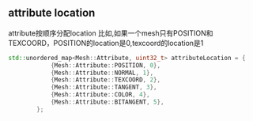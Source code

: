 ## attribute location

attribute按顺序分配location
比如,如果一个mesh只有POSITION和TEXCOORD，POSITION的location是0,texcoord的location是1


```cpp
std::unordered_map<Mesh::Attribute, uint32_t> attributeLocation = {
            {Mesh::Attribute::POSITION, 0},
            {Mesh::Attribute::NORMAL, 1},
            {Mesh::Attribute::TEXCOORD, 2},
            {Mesh::Attribute::TANGENT, 3},
            {Mesh::Attribute::COLOR, 4},
            {Mesh::Attribute::BITANGENT, 5},
        };
```